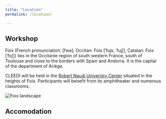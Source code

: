 ```yaml
---
title: "Location"
permalink: /location/

---
```


## Workshop

<p> Foix (French pronunciation: ​[fwa]; Occitan: Fois [ˈfujs, ˈfujʃ]; Catalan: Foix [ˈfoʃ]) lies in the Occitanie region of south western France,  south of Toulouse and close to the borders with Spain and Andorra. It is the capital of the department of Ariège.
     
CLEEDI will be held in the [Robert Naudi Univeristy Center](https://centre-universitaire-ariege.fr/beneficier-de-nos-locaux/) situated in the heights of Foix. Participants will benefit from its amphitheater and numerous classrooms.



</p>

<img src="https://charlesll.github.io/CLEEDI2021/assets/images/foix_wiki.jpg"
     alt="Foix landscape"
     style="float:left: margin-right: 10px;" />


## Accomodation
